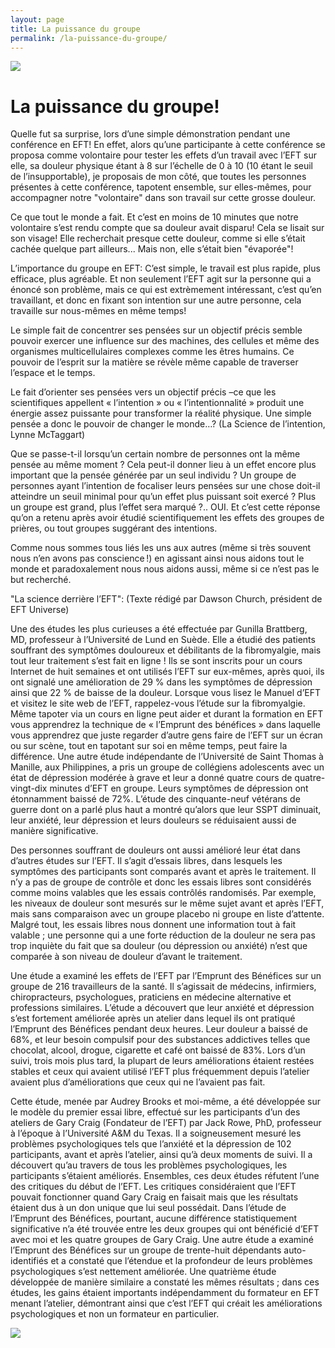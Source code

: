 ```yaml
---
layout: page
title: La puissance du groupe
permalink: /la-puissance-du-groupe/
---
```



![](../statiques/univers.jpg)


# La puissance du groupe!

Quelle fut sa surprise, lors d’une simple démonstration pendant une conférence en EFT!
En effet, alors qu’une participante à cette conférence se proposa comme volontaire pour tester les effets d’un travail avec l’EFT sur elle, sa douleur physique étant à 8 sur l’échelle de 0 à 10 (10 étant le seuil de l’insupportable), je proposais de mon côté, que toutes les personnes présentes à cette conférence, tapotent ensemble, sur elles-mêmes, pour accompagner notre "volontaire" dans son travail sur cette grosse douleur.

Ce que tout le monde a fait. Et c’est en moins de 10 minutes que notre volontaire s’est rendu compte que sa douleur avait disparu!  Cela se lisait sur son visage! Elle recherchait presque cette douleur, comme si elle s’était cachée quelque part ailleurs... Mais non, elle s’était bien "évaporée"!

L’importance du groupe en EFT:
C’est simple, le travail est plus rapide, plus efficace, plus agréable.
Et non seulement l’EFT agit sur la personne qui a énoncé son problème, mais ce qui est extrèmement intéressant, c’est qu’en travaillant, et donc en fixant son intention sur une autre personne, cela travaille sur nous-mêmes en même temps!


Le simple fait de concentrer ses pensées sur un objectif précis semble pouvoir exercer une influence sur des machines, des cellules et même des organismes multicellulaires complexes comme les êtres humains. Ce pouvoir de l’esprit sur la matière se révèle même capable de traverser l’espace et le temps.

Le fait d’orienter ses pensées vers un objectif précis –ce que les scientifiques appellent « l’intention » ou « l’intentionnalité » produit une énergie assez puissante pour transformer la réalité physique. Une simple pensée a donc le pouvoir de changer le monde…? (La Science de l’intention, Lynne McTaggart)

Que se passe-t-il lorsqu’un certain nombre de personnes ont la même pensée au même moment ? Cela peut-il donner lieu à un effet encore plus important que la pensée générée par un seul individu ? Un groupe de personnes ayant l’intention de focaliser leurs pensées sur une chose doit-il atteindre un seuil minimal pour qu’un effet plus puissant soit exercé ?  Plus un groupe est grand, plus l’effet sera marqué ?.. OUI. Et c’est cette réponse qu’on a retenu après avoir étudié scientifiquement les effets des groupes de prières, ou tout groupes suggérant des intentions.

Comme nous sommes tous liés les uns aux autres (même si très souvent nous n’en avons pas conscience !) en agissant ainsi nous aidons tout le monde et paradoxalement nous nous aidons aussi, même si ce n’est pas le but recherché.




"La science derrière l’EFT": (Texte rédigé par Dawson Church, président de EFT Universe)

Une des études les plus curieuses a été effectuée par Gunilla Brattberg, MD, professeur à l’Université de Lund en Suède. Elle a étudié des patients souffrant des symptômes douloureux et débilitants de la fibromyalgie, mais tout leur traitement s’est fait en ligne ! Ils se sont inscrits pour un cours Internet de huit semaines et ont utilisés l’EFT sur eux-mêmes, après quoi, ils ont signalé une amélioration de 29 % dans les symptômes de dépression ainsi que 22 % de baisse de la douleur. Lorsque vous lisez le Manuel d’EFT et visitez le site web de l’EFT, rappelez-vous l’étude sur la fibromyalgie. Même tapoter via un cours en ligne peut aider et durant la formation en EFT vous apprendrez la technique de « l’Emprunt des bénéfices » dans laquelle vous apprendrez que juste regarder d’autre gens faire de l’EFT sur un écran ou sur scène, tout en tapotant sur soi en même temps, peut faire la différence.
Une autre étude indépendante de l’Université de Saint Thomas à Manille, aux Philippines, a pris un groupe de collégiens adolescents avec un état de dépression modérée à grave et leur a donné quatre cours de quatre-vingt-dix minutes d’EFT en groupe. Leurs symptômes de dépression ont étonnamment baissé de 72%. L’étude des cinquante-neuf vétérans de guerre dont on a parlé plus haut a montré qu’alors que leur SSPT diminuait, leur anxiété, leur dépression et leurs douleurs se réduisaient aussi de manière significative.

Des personnes souffrant de douleurs ont aussi amélioré leur état dans d’autres études sur l’EFT. Il s’agit d’essais libres, dans lesquels les symptômes des participants sont comparés avant et après le traitement. Il n’y a pas de groupe de contrôle et donc les essais libres sont considérés comme moins valables que les essais contrôlés randomisés. Par exemple, les niveaux de douleur sont mesurés sur le même sujet avant et après l’EFT, mais sans comparaison avec un groupe placebo ni groupe en liste d’attente. Malgré tout, les essais libres nous donnent une information tout à fait valable ; une personne qui a une forte réduction de la douleur ne sera pas trop inquiète du fait que sa douleur (ou dépression ou anxiété) n’est que comparée à son niveau de douleur d’avant le traitement.

Une étude a examiné les effets de l’EFT par l’Emprunt des Bénéfices sur un groupe de 216 travailleurs de la santé. Il s’agissait de médecins, infirmiers, chiropracteurs, psychologues, praticiens en médecine alternative et professions similaires. L’étude a découvert que leur anxiété et dépression s’est fortement améliorée après un atelier dans lequel ils ont pratiqué l’Emprunt des Bénéfices pendant deux heures. Leur douleur a baissé de 68%, et leur besoin compulsif pour des substances addictives telles que chocolat, alcool, drogue, cigarette et café ont baissé de 83%. Lors d’un suivi, trois mois plus tard, la plupart de leurs améliorations étaient restées stables et ceux qui avaient utilisé l’EFT plus fréquemment depuis l’atelier avaient plus d’améliorations que ceux qui ne l’avaient pas fait.

Cette étude, menée par Audrey Brooks et moi-même, a été développée sur le modèle du premier essai libre, effectué sur les participants d’un des ateliers de Gary Craig (Fondateur de l’EFT) par Jack Rowe, PhD, professeur à l’époque à l’Université A&M du Texas. Il a soigneusement mesuré les problèmes psychologiques tels que l’anxiété et la dépression de 102 participants, avant et après l’atelier, ainsi qu’à deux moments de suivi. Il a découvert qu’au travers de tous les problèmes psychologiques, les participants s’étaient améliorés. Ensembles, ces deux études réfutent l’une des critiques du début de l’EFT. Les critiques considéraient que l’EFT pouvait fonctionner quand Gary Craig en faisait mais que les résultats étaient dus à un don unique que lui seul possédait. Dans l’étude de l’Emprunt des Bénéfices, pourtant, aucune différence statistiquement significative n’a été trouvée entre les deux groupes qui ont bénéficié d’EFT avec moi et les quatre groupes de Gary Craig. Une autre étude a examiné l’Emprunt des Bénéfices sur un groupe de trente-huit dépendants auto-identifiés et a constaté que l’étendue et la profondeur de leurs problèmes psychologiques s’est nettement améliorée. Une quatrième étude développée de manière similaire a constaté les mêmes résultats ; dans ces études, les gains étaient importants indépendamment du formateur en EFT menant l’atelier, démontrant ainsi que c’est l’EFT qui créait les améliorations psychologiques et non un formateur en particulier.



![](../statiques/th.jpg)

